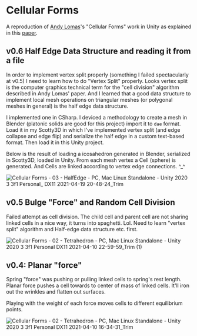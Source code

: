 # Cellular Forms

A reproduction of [Andy Lomas](https://andylomas.com/)'s "Cellular Forms" work in Unity as explained in this [paper]().

## v0.6 Half Edge Data Structure and reading it from a file

In order to implement vertex split properly (something I failed spectacularly at v0.5) I need to learn how to do "Vertex Split" properly. Looks vertex split is the computer graphics technical term for the "cell division" algorithm described in Andy Lomas' paper. And I learned that a good data structure to implement local mesh operations on triangular meshes (or polygonal meshes in general) is the half edge data structure.

I implemented one in CSharp. I deviced a methodology to create a mesh in Blender (platonic solids are good for this project) import it to `dae` format. Load it in my Scotty3D in which I've implemented vertex split (and edge collapse and edge flip) and serialize the half edge in a custom text-based format. Then load it in this Unity project.

Below is the result of loading a icosahedron generated in Blender, serialized in Scotty3D, loaded in Unity. From each mesh vertex a Cell (sphere) is generated. And Cells are linked according to vertex edge connections. ^_^

![Cellular Forms - 03 - HalfEdge - PC, Mac  Linux Standalone - Unity 2020 3 3f1 Personal_ _DX11_ 2021-04-19 20-48-24_Trim](https://user-images.githubusercontent.com/6636020/115321029-fb452380-a150-11eb-943a-b795e868a07a.gif)


## v0.5 Bulge "Force" and Random Cell Division

Failed attempt as cell division. The child cell and parent cell are not sharing linked cells in a nice way, it turns into spaghetti. Lol. Need to learn "vertex split" algorithm and Half-edge data structure etc. first.

![Cellular Forms - 02 - Tetrahedron - PC, Mac  Linux Standalone - Unity 2020 3 3f1 Personal _DX11_ 2021-04-10 22-59-59_Trim (1)](https://user-images.githubusercontent.com/6636020/114338424-0a105280-9b21-11eb-868a-13c384fce611.gif)

## v0.4: Planar "force"

Spring "force" was pushing or pulling linked cells to spring's rest length. Planar force pushes a cell towards to center of mass of linked cells. It'll iron out the wrinkles and flatten out surfaces.

Playing with the weight of each force moves cells to different equilibrium points.

![Cellular Forms - 02 - Tetrahedron - PC, Mac  Linux Standalone - Unity 2020 3 3f1 Personal _DX11_ 2021-04-10 16-34-31_Trim](https://user-images.githubusercontent.com/6636020/114284648-452a5d00-9a1f-11eb-927f-56ac918cef3a.gif)

